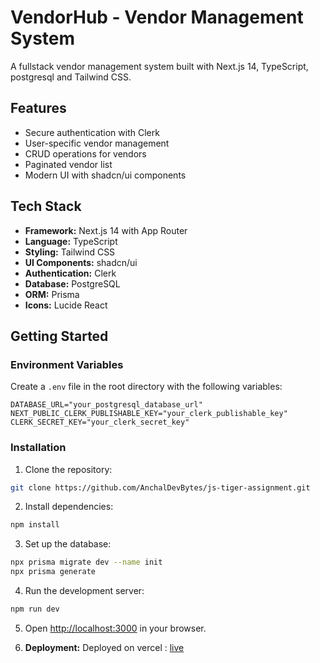# VendorHub - Vendor Management System

A fullstack vendor management system built with Next.js 14, TypeScript, postgresql and Tailwind CSS.

## Features

- Secure authentication with Clerk
- User-specific vendor management
- CRUD operations for vendors
- Paginated vendor list
- Modern UI with shadcn/ui components

## Tech Stack

- **Framework:** Next.js 14 with App Router
- **Language:** TypeScript
- **Styling:** Tailwind CSS
- **UI Components:** shadcn/ui
- **Authentication:** Clerk
- **Database:** PostgreSQL
- **ORM:** Prisma
- **Icons:** Lucide React

## Getting Started

### Environment Variables

Create a `.env` file in the root directory with the following variables:

```env
DATABASE_URL="your_postgresql_database_url"
NEXT_PUBLIC_CLERK_PUBLISHABLE_KEY="your_clerk_publishable_key"
CLERK_SECRET_KEY="your_clerk_secret_key"
```

### Installation

1. Clone the repository:

```bash
git clone https://github.com/AnchalDevBytes/js-tiger-assignment.git
```

2. Install dependencies:

```bash
npm install
```

3. Set up the database:

```bash
npx prisma migrate dev --name init
npx prisma generate
```

4. Run the development server:

```bash
npm run dev
```

5. Open [http://localhost:3000](http://localhost:3000) in your browser.

6. **Deployment:**
   Deployed on vercel : [live](https://js-tiger-assignment-two.vercel.app/)
